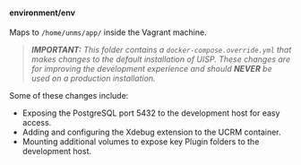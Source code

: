 #### environment/env

Maps to `/home/unms/app/` inside the Vagrant machine.

> _**IMPORTANT:** This folder contains a `docker-compose.override.yml` that makes changes to the default installation of UISP.
> These changes are for improving the development experience and should **NEVER** be used on a production installation._ 

Some of these changes include:
- Exposing the PostgreSQL port 5432 to the development host for easy access.
- Adding and configuring the Xdebug extension to the UCRM container.
- Mounting additional volumes to expose key Plugin folders to the development host.